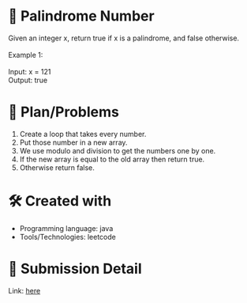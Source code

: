 
# 💼 Palindrome Number<a name="about-project"></a>
Given an integer x, return true if x is a palindrome, and false otherwise.
<br><br>
Example 1:
<br><br>
Input: x = 121 <br>
Output: true

# 📜 Plan/Problems
1. Create a loop that takes every number.
2. Put those number in a new array.
3. We use modulo and division to get the numbers one by one.
4. If the new array is equal to the old array then return true.
5. Otherwise return false.

# 🛠 Created with
- Programming language: java
- Tools/Technologies: leetcode

# 💎 Submission Detail
Link: [here](https://leetcode.com/submissions/detail/1069061604/)
